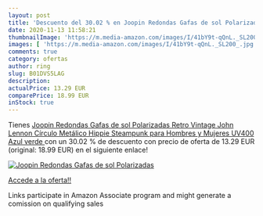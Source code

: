 ```yaml
---
layout: post
title: 'Descuento del 30.02 % en Joopin Redondas Gafas de sol Polarizadas'
date: 2020-11-13 11:58:21
thumbnailImage: 'https://m.media-amazon.com/images/I/41bY9t-qQnL._SL200_.jpg'
images: [ 'https://m.media-amazon.com/images/I/41bY9t-qQnL._SL200_.jpg' ]
comments: true
category: ofertas
author: ring
slug: B01DVS5LAG
description:
actualPrice: 13.29 EUR
comparePrice: 18.99 EUR
inStock: true
---
```


Tienes [Joopin Redondas Gafas de sol Polarizadas Retro Vintage John Lennon Círculo Metálico Hippie Steampunk para Hombres y Mujeres UV400  Azul verde ](https://www.amazon.es/dp/B01DVS5LAG/?tag=tolees-21) con un 30.02 % de descuento con precio de oferta de 13.29 EUR (original: 18.99 EUR) en el siguiente enlace!

[![Joopin Redondas Gafas de sol Polarizadas](https://m.media-amazon.com/images/I/41bY9t-qQnL._SL200_.jpg)](https://www.amazon.es/dp/B01DVS5LAG/?tag=tolees-21)

[Accede a la oferta!!](https://www.amazon.es/dp/B01DVS5LAG/?tag=tolees-21)

Links participate in Amazon Associate program and might generate a comission on qualifying sales


